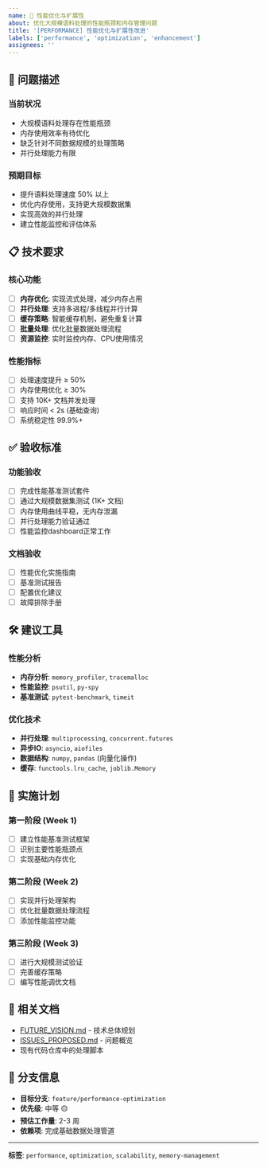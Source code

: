 ```yaml
---
name: 🚀 性能优化与扩展性
about: 优化大规模语料处理的性能瓶颈和内存管理问题
title: '[PERFORMANCE] 性能优化与扩展性改进'
labels: ['performance', 'optimization', 'enhancement']
assignees: ''
---
```


## 🎯 问题描述

### 当前状况
- 大规模语料处理存在性能瓶颈
- 内存使用效率有待优化
- 缺乏针对不同数据规模的处理策略
- 并行处理能力有限

### 预期目标
- 提升语料处理速度 50% 以上
- 优化内存使用，支持更大规模数据集
- 实现高效的并行处理
- 建立性能监控和评估体系

## 📋 技术要求

### 核心功能
- [ ] **内存优化**: 实现流式处理，减少内存占用
- [ ] **并行处理**: 支持多进程/多线程并行计算
- [ ] **缓存策略**: 智能缓存机制，避免重复计算
- [ ] **批量处理**: 优化批量数据处理流程
- [ ] **资源监控**: 实时监控内存、CPU使用情况

### 性能指标
- [ ] 处理速度提升 ≥ 50%
- [ ] 内存使用优化 ≥ 30%
- [ ] 支持 10K+ 文档并发处理
- [ ] 响应时间 < 2s (基础查询)
- [ ] 系统稳定性 99.9%+

## ✅ 验收标准

### 功能验收
- [ ] 完成性能基准测试套件
- [ ] 通过大规模数据集测试 (1K+ 文档)
- [ ] 内存使用曲线平稳，无内存泄漏
- [ ] 并行处理能力验证通过
- [ ] 性能监控dashboard正常工作

### 文档验收
- [ ] 性能优化实施指南
- [ ] 基准测试报告
- [ ] 配置优化建议
- [ ] 故障排除手册

## 🛠️ 建议工具

### 性能分析
- **内存分析**: `memory_profiler`, `tracemalloc`
- **性能监控**: `psutil`, `py-spy`
- **基准测试**: `pytest-benchmark`, `timeit`

### 优化技术
- **并行处理**: `multiprocessing`, `concurrent.futures`
- **异步IO**: `asyncio`, `aiofiles`
- **数据结构**: `numpy`, `pandas` (向量化操作)
- **缓存**: `functools.lru_cache`, `joblib.Memory`

## 📝 实施计划

### 第一阶段 (Week 1)
- [ ] 建立性能基准测试框架
- [ ] 识别主要性能瓶颈点
- [ ] 实现基础内存优化

### 第二阶段 (Week 2)
- [ ] 实现并行处理架构
- [ ] 优化批量数据处理流程
- [ ] 添加性能监控功能

### 第三阶段 (Week 3)
- [ ] 进行大规模测试验证
- [ ] 完善缓存策略
- [ ] 编写性能调优文档

## 🔗 相关文档

- [FUTURE_VISION.md](../../docs/FUTURE_VISION.md) - 技术总体规划
- [ISSUES_PROPOSED.md](../../docs/ISSUES_PROPOSED.md) - 问题概览
- 现有代码仓库中的处理脚本

## 📌 分支信息

- **目标分支**: `feature/performance-optimization`
- **优先级**: 中等 🟡
- **预估工作量**: 2-3 周
- **依赖项**: 完成基础数据处理管道

---

**标签**: `performance`, `optimization`, `scalability`, `memory-management`
